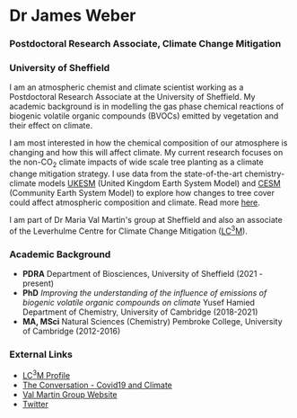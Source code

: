 # Dr James Weber
### Postdoctoral Research Associate, Climate Change Mitigation
### University of Sheffield


I am an atmospheric chemist and climate scientist working as a Postdoctoral Research Associate at the University of Sheffield. My academic background is in modelling the gas phase chemical reactions of biogenic volatile organic compounds (BVOCs) emitted by vegetation and their effect on climate.

I am most interested in how the chemical composition of our atmosphere is changing and how this will affect climate. My current research focuses on the non-CO<sub>2</sub> climate impacts of wide scale tree planting as a climate change mitigation strategy. I use data from the state-of-the-art chemistry-climate models [UKESM](https://ukesm.ac.uk) (United Kingdom Earth System Model) and [CESM](https://www.cesm.ucar.edu) (Community Earth System Model) to explore how changes to tree cover could affect atmospheric composition and climate. Read more [here](./research.md). 

I am part of Dr Maria Val Martin's group at Sheffield and also an associate of the Leverhulme Centre for Climate Change Mitigation ([LC<sup>3</sup>M](https://lc3m.org)). 


### Academic Background  
- **PDRA** Department of Biosciences, University of Sheffield (2021 - present)
- **PhD** *Improving the understanding of the influence of emissions of biogenic volatile organic compounds on climate* Yusef Hamied Department of Chemistry, University of Cambridge (2018-2021)
- **MA, MSci** Natural Sciences (Chemistry) Pembroke College, University of Cambridge (2012-2016)

### External Links

- [LC<sup>3</sup>M Profile](https://lc3m.org/people/dr-james-weber/)
- [The Conversation - Covid19 and Climate](https://theconversation.com/why-lockdown-had-little-to-no-effect-on-global-temperatures-148129)
- [Val Martin Group Website](https://mariavalmartin.wordpress.com)
- [Twitter](https://twitter.com/Atmos_Pem)

